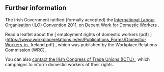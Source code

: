 ##  Further information

The Irish Government ratified (formally accepted) the [ International Labour
Organisation (ILO) Convention 2011, on Decent Work for Domestic Workers
](https://www.ilo.org/dyn/normlex/en/f?p=NORMLEXPUB:12100:0::NO::P12100_INSTRUMENT_ID:2551460)
.

Read a leaflet about the [ employment rights of domestic workers (pdf)
](https://www.workplacerelations.ie/en/Publications_Forms/Domestic-Workers-in-
Ireland.pdf) , which was published by the Workplace Relations Commission
(WRC).

You can also [ contact the Irish Congress of Trade Unions (ICTU)
](https://www.ictu.ie/contact) , which campaigns to inform domestic workers of
their rights.
